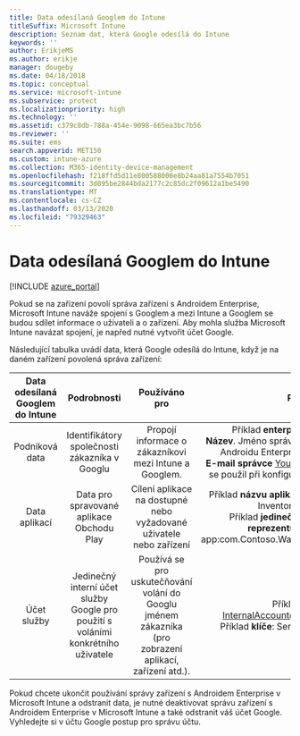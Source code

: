 ```yaml
---
title: Data odesílaná Googlem do Intune
titleSuffix: Microsoft Intune
description: Seznam dat, která Google odesílá do Intune
keywords: ''
author: ErikjeMS
ms.author: erikje
manager: dougeby
ms.date: 04/18/2018
ms.topic: conceptual
ms.service: microsoft-intune
ms.subservice: protect
ms.localizationpriority: high
ms.technology: ''
ms.assetid: c379c8db-788a-454e-9098-665ea3bc7b56
ms.reviewer: ''
ms.suite: ems
search.appverid: MET150
ms.custom: intune-azure
ms.collection: M365-identity-device-management
ms.openlocfilehash: f218ffd5d11e800588000e8b24aa81a7554b7051
ms.sourcegitcommit: 3d895be2844bda2177c2c85dc2f09612a1be5490
ms.translationtype: MT
ms.contentlocale: cs-CZ
ms.lasthandoff: 03/13/2020
ms.locfileid: "79329463"
---
```

# <a name="data-google-sends-to-intune"></a>Data odesílaná Googlem do Intune

[!INCLUDE [azure_portal](../includes/azure_portal.md)]

Pokud se na zařízení povolí správa zařízení s Androidem Enterprise, Microsoft Intune naváže spojení s Googlem a mezi Intune a Googlem se budou sdílet informace o uživateli a o zařízení. Aby mohla služba Microsoft Intune navázat spojení, je napřed nutné vytvořit účet Google.

Následující tabulka uvádí data, která Google odesílá do Intune, když je na daném zařízení povolená správa zařízení:


| Data odesílaná Googlem do Intune | Podrobnosti | Používáno pro | Příklad |
|:---:|:---:|:---:|:---:|
| Podniková data | Identifikátory společnosti zákazníka v Googlu | Propojí informace o zákazníkovi mezi Intune a Googlem. | Příklad **enterpriseId**: LC04eik8a6<br>**Název**. Jméno správce zadané při konfiguraci Androidu Enterprise Příklad: Jan Novák<br>**E-mail správce** YourAdmin@gmail.com, který se použil při konfiguraci Androidu Enterprise |
| Data aplikací | Data pro spravované aplikace Obchodu Play | Cílení aplikace na dostupné nebo vyžadované uživatele nebo zařízení | Příklad **názvu aplikace**: Contoso Warehouse Inventory Application<br>Příklad **jedinečného identifikátoru reprezentujícího aplikaci**: app:com.Contoso.Warehouse.InventoryTracking |
| Účet služby | Jedinečný interní účet služby Google pro použití s voláními konkrétního uživatele | Používá se pro uskutečňování volání do Googlu jménem zákazníka (pro zobrazení aplikací, zařízení atd.). | Příklad **názvu**: InternalAccount@InternalService.com<br>Příklad **klíče**: ServiceAccountPassword |


Pokud chcete ukončit používání správy zařízení s Androidem Enterprise v Microsoft Intune a odstranit data, je nutné deaktivovat správu zařízení s Androidem Enterprise v Microsoft Intune a také odstranit váš účet Google. Vyhledejte si v účtu Google postup pro správu účtu.



